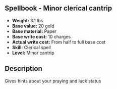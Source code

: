 ## Spellbook - Minor clerical cantrip
- **Weight:** 3.1 lbs
- **Base value:** 20 gold
- **Base material:** Paper
- **Base write cost:** 10 charges
- **Actual write cost:** From half to full base cost
- **Skill:** Clerical spell
- **Level:** Minor cantrip
## Description
Gives hints about your praying and luck status
